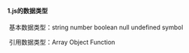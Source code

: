 #### 1.js的数据类型

​			基本数据类型：string number boolean null undefined symbol

​			引用数据类型：Array Object Function



